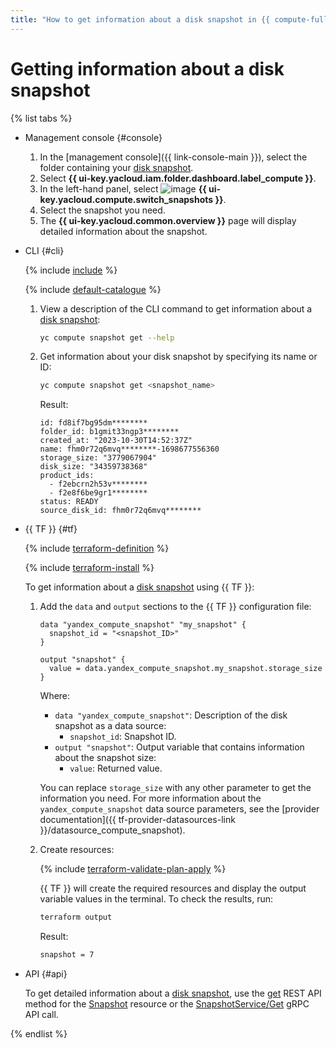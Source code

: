 ```yaml
---
title: "How to get information about a disk snapshot in {{ compute-full-name }}"
---
```


# Getting information about a disk snapshot

{% list tabs %}

- Management console {#console}

   1. In the [management console]({{ link-console-main }}), select the folder containing your [disk snapshot](../../concepts/snapshot.md).
   1. Select **{{ ui-key.yacloud.iam.folder.dashboard.label_compute }}**.
   1. In the left-hand panel, select ![image](../../../_assets/console-icons/picture.svg) **{{ ui-key.yacloud.compute.switch_snapshots }}**.
   1. Select the snapshot you need.
   1. The **{{ ui-key.yacloud.common.overview }}** page will display detailed information about the snapshot.

- CLI {#cli}

   {% include [include](../../../_includes/cli-install.md) %}

   {% include [default-catalogue](../../../_includes/default-catalogue.md) %}

   1. View a description of the CLI command to get information about a [disk snapshot](../../concepts/snapshot.md):

      ```bash
      yc compute snapshot get --help
      ```

   1. Get information about your disk snapshot by specifying its name or ID:

      ```bash
      yc compute snapshot get <snapshot_name>
      ```

      Result:

      ```
      id: fd8if7bg95dm********
      folder_id: b1gmit33ngp3********
      created_at: "2023-10-30T14:52:37Z"
      name: fhm0r72q6mvq********-1698677556360
      storage_size: "3779067904"
      disk_size: "34359738368"
      product_ids:
        - f2ebcrn2h53v********
        - f2e8f6be9gr1********
      status: READY
      source_disk_id: fhm0r72q6mvq********
      ```

- {{ TF }} {#tf}

   {% include [terraform-definition](../../../_tutorials/_tutorials_includes/terraform-definition.md) %}

   {% include [terraform-install](../../../_includes/terraform-install.md) %}

   To get information about a [disk snapshot](../../concepts/snapshot.md) using {{ TF }}:

   1. Add the `data` and `output` sections to the {{ TF }} configuration file:

      ```hcl
      data "yandex_compute_snapshot" "my_snapshot" {
        snapshot_id = "<snapshot_ID>"
      }

      output "snapshot" {
        value = data.yandex_compute_snapshot.my_snapshot.storage_size
      }
      ```

      Where:

      * `data "yandex_compute_snapshot"`: Description of the disk snapshot as a data source:
         * `snapshot_id`: Snapshot ID.
      * `output "snapshot"`: Output variable that contains information about the snapshot size:
         * `value`: Returned value.

      You can replace `storage_size` with any other parameter to get the information you need. For more information about the `yandex_compute_snapshot` data source parameters, see the [provider documentation]({{ tf-provider-datasources-link }}/datasource_compute_snapshot).

   1. Create resources:

      {% include [terraform-validate-plan-apply](../../../_tutorials/_tutorials_includes/terraform-validate-plan-apply.md) %}

      {{ TF }} will create the required resources and display the output variable values in the terminal. To check the results, run:

      ```bash
      terraform output
      ```

      Result:

      ```bash
      snapshot = 7
      ```

- API {#api}

   To get detailed information about a [disk snapshot](../../concepts/snapshot.md), use the [get](../../api-ref/Snapshot/get.md) REST API method for the [Snapshot](../../api-ref/Snapshot/index.md) resource or the [SnapshotService/Get](../../api-ref/grpc/snapshot_service.md#Get) gRPC API call.

{% endlist %}